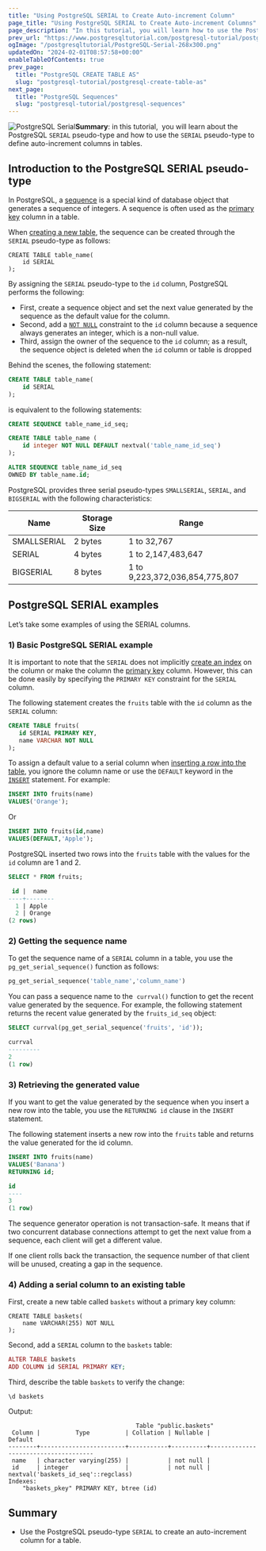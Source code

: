 ```yaml
---
title: "Using PostgreSQL SERIAL to Create Auto-increment Column"
page_title: "Using PostgreSQL SERIAL to Create Auto-increment Columns"
page_description: "In this tutorial, you will learn how to use the PostgreSQL SERIAL to create an auto-increment column in a database table."
prev_url: "https://www.postgresqltutorial.com/postgresql-tutorial/postgresql-serial/"
ogImage: "/postgresqltutorial/PostgreSQL-Serial-268x300.png"
updatedOn: "2024-02-01T08:57:58+00:00"
enableTableOfContents: true
prev_page: 
  title: "PostgreSQL CREATE TABLE AS"
  slug: "postgresql-tutorial/postgresql-create-table-as"
next_page: 
  title: "PostgreSQL Sequences"
  slug: "postgresql-tutorial/postgresql-sequences"
---
```





![PostgreSQL Serial](/postgresqltutorial/PostgreSQL-Serial-268x300.png?alignright)**Summary**: in this tutorial,  you will learn about the PostgreSQL `SERIAL` pseudo\-type and how to use the `SERIAL` pseudo\-type to define auto\-increment columns in tables.


## Introduction to the PostgreSQL SERIAL pseudo\-type

In PostgreSQL, a [sequence](postgresql-sequences) is a special kind of database object that generates a sequence of integers. A sequence is often used as the [primary key](postgresql-primary-key) column in a table.

When [creating a new table](postgresql-create-table), the sequence can be created through the `SERIAL` pseudo\-type as follows:


```phpsql
CREATE TABLE table_name(
    id SERIAL
);
```
By assigning the `SERIAL` pseudo\-type to the `id` column, PostgreSQL performs the following:

* First, create a sequence object and set the next value generated by the sequence as the default value for the column.
* Second, add a [`NOT NULL`](postgresql-not-null-constraint) constraint to the `id` column because a sequence always generates an integer, which is a non\-null value.
* Third, assign the owner of the sequence to the `id` column; as a result, the sequence object is deleted when the `id` column or table is dropped

Behind the scenes, the following statement:


```sql
CREATE TABLE table_name(
    id SERIAL
);
```
is equivalent to the following statements:


```sql
CREATE SEQUENCE table_name_id_seq;

CREATE TABLE table_name (
    id integer NOT NULL DEFAULT nextval('table_name_id_seq')
);

ALTER SEQUENCE table_name_id_seq
OWNED BY table_name.id;
```
PostgreSQL provides three serial pseudo\-types `SMALLSERIAL`, `SERIAL`, and `BIGSERIAL` with the following characteristics:



| **Name** | **Storage Size** | **Range** |
| --- | --- | --- |
| SMALLSERIAL | 2 bytes | 1 to 32,767 |
| SERIAL | 4 bytes | 1 to 2,147,483,647 |
| BIGSERIAL | 8 bytes | 1 to 9,223,372,036,854,775,807 |


## PostgreSQL SERIAL examples

Let’s take some examples of using the SERIAL columns.


### 1\) Basic PostgreSQL SERIAL example

It is important to note that the `SERIAL` does not implicitly [create an index](../postgresql-indexes/postgresql-create-index) on the column or make the column the [primary key](postgresql-primary-key) column. However, this can be done easily by specifying the `PRIMARY KEY` constraint for the `SERIAL` column.

The following statement creates the `fruits` table with the `id` column as the `SERIAL` column:


```sql
CREATE TABLE fruits(
   id SERIAL PRIMARY KEY,
   name VARCHAR NOT NULL
);
```
To assign a default value to a serial column when [inserting a row into the table](postgresql-insert), you ignore the column name or use the `DEFAULT` keyword in the [`INSERT`](postgresql-insert) statement. For example:


```sql
INSERT INTO fruits(name) 
VALUES('Orange');
```
Or


```sql
INSERT INTO fruits(id,name) 
VALUES(DEFAULT,'Apple');
```
PostgreSQL inserted two rows into the `fruits` table with the values for the `id` column are 1 and 2\.


```sql
SELECT * FROM fruits;
```

```sql
 id |  name
----+--------
  1 | Apple
  2 | Orange
(2 rows)
```

### 2\) Getting the sequence name

To get the sequence name of a `SERIAL` column in a table, you use the `pg_get_serial_sequence()` function as follows:


```sql
pg_get_serial_sequence('table_name','column_name')
```
You can pass a sequence name to the  `currval()` function to get the recent value generated by the sequence. For example, the following statement returns the recent value generated by the `fruits_id_seq` object:


```sql
SELECT currval(pg_get_serial_sequence('fruits', 'id'));
```

```sql
currval
---------
2
(1 row)
```

### 3\) Retrieving the generated value

If you want to get the value generated by the sequence when you insert a new row into the table, you use the `RETURNING id` clause in the `INSERT` statement.

The following statement inserts a new row into the `fruits` table and returns the value generated for the id column.


```sql
INSERT INTO fruits(name) 
VALUES('Banana')
RETURNING id;
```

```sql
id
----
3
(1 row)
```
The sequence generator operation is not transaction\-safe. It means that if two concurrent database connections attempt to get the next value from a sequence, each client will get a different value.

If one client rolls back the transaction, the sequence number of that client will be unused, creating a gap in the sequence.


### 4\) Adding a serial column to an existing table

First, create a new table called `baskets` without a primary key column:


```
CREATE TABLE baskets(
    name VARCHAR(255) NOT NULL
);
```
Second, add a `SERIAL` column to the `baskets` table:


```php
ALTER TABLE baskets
ADD COLUMN id SERIAL PRIMARY KEY;
```
Third, describe the table `baskets` to verify the change:


```
\d baskets
```
Output:


```
                                    Table "public.baskets"
 Column |          Type          | Collation | Nullable |               Default
--------+------------------------+-----------+----------+-------------------------------------
 name   | character varying(255) |           | not null |
 id     | integer                |           | not null | nextval('baskets_id_seq'::regclass)
Indexes:
    "baskets_pkey" PRIMARY KEY, btree (id)
```

## Summary

* Use the PostgreSQL pseudo\-type `SERIAL` to create an auto\-increment column for a table.


